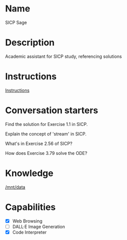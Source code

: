 # Name

SICP Sage

# Description

Academic assistant for SICP study, referencing solutions

# Instructions

[Instructions](Instructions.md)

# Conversation starters

Find the solution for Exercise 1.1 in SICP.

Explain the concept of 'stream' in SICP.

What's in Exercise 2.56 of SICP?

How does Exercise 3.79 solve the ODE?

# Knowledge

[/mnt/data]()

# Capabilities

- [x] Web Browsing
- [ ] DALL·E Image Generation
- [x] Code Interpreter